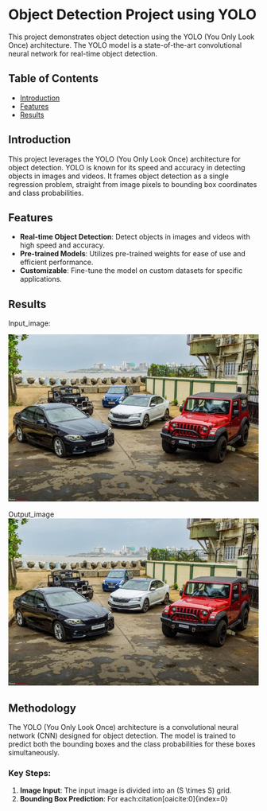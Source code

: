 # Object Detection Project using YOLO

This project demonstrates object detection using the YOLO (You Only Look Once) architecture. The YOLO model is a state-of-the-art convolutional neural network for real-time object detection.

## Table of Contents
- [Introduction](#introduction)
- [Features](#features)
- [Results](#results)

## Introduction

This project leverages the YOLO (You Only Look Once) architecture for object detection. YOLO is known for its speed and accuracy in detecting objects in images and videos. It frames object detection as a single regression problem, straight from image pixels to bounding box coordinates and class probabilities.

## Features

- **Real-time Object Detection**: Detect objects in images and videos with high speed and accuracy.
- **Pre-trained Models**: Utilizes pre-trained weights for ease of use and efficient performance.
- **Customizable**: Fine-tune the model on custom datasets for specific applications.

## Results
Input_image:

![Sample Clothing Item](1_865.jpg)

Output_image
![Sample Clothing Item](1_865.jpg)

## Methodology

The YOLO (You Only Look Once) architecture is a convolutional neural network (CNN) designed for object detection. The model is trained to predict both the bounding boxes and the class probabilities for these boxes simultaneously.

### Key Steps:

1. **Image Input**: The input image is divided into an \(S \times S\) grid.
2. **Bounding Box Prediction**: For each &#8203;:citation[oaicite:0]{index=0}&#8203;

